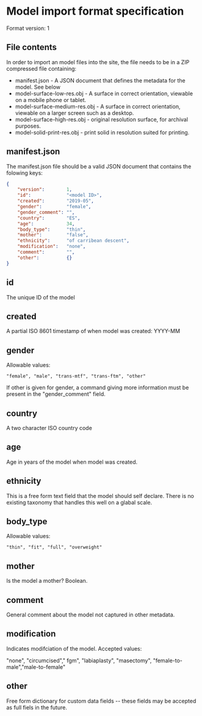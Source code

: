 Model import format specification
=================================

Format version: 1

File contents
-------------

In order to import an model files into the site, the file
needs to be in a ZIP compressed file containing:

* manifest.json                - A JSON document that defines the metadata for the model. See below
* model-surface-low-res.obj    - A surface in correct orientation, viewable on a mobile phone or tablet.
* model-surface-medium-res.obj - A surface in correct orientation, viewable on a larger screen such as a desktop.
* model-surface-high-res.obj   - original resolution surface, for archival purposes.
* model-solid-print-res.obj    - print solid in resolution suited for printing.

manifest.json
-------------

The manifest.json file should be a valid JSON document that contains the 
folowing keys:

```json
{
    "version":        1,
    "id":             "<model ID>",
    "created":        "2019-05",
    "gender":         "female",
    "gender_comment": "",
    "country":        "ES",
    "age":            34,
    "body_type":      "thin",
    "mother":         "false",
    "ethnicity":      "of carribean descent",
    "modification":   "none",
    "comment":        "",       
    "other":          {}
}
```

id
--

The unique ID of the model

created
-------

A partial ISO 8601 timestamp of when model was created: YYYY-MM


gender
------

Allowable values: 
 
`"female", "male", "trans-mtf", "trans-ftm", "other"`

If other is given for gender, a command giving more information must be present in
the "gender_comment" field.

country
-------

A two character ISO country code

age
---

Age in years of the model when model was created.


ethnicity
---------

This is a free form text field that the model should self declare. There is no existing taxonomy that handles
this well on a glabal scale. 


body_type
---------

Allowable values:

`"thin", "fit", "full", "overweight"`

mother
------

Is the model a mother? Boolean.


comment
-------

General comment about the model not captured in other metadata.


modification
------------

Indicates modifciation of the model. Accepted values:

   "none", "circumcised"," fgm", "labiaplasty", "masectomy", "female-to-male","male-to-female"

other
-----

Free form dictionary for custom data fields -- these fields may be accepted as full fiels in the future.

